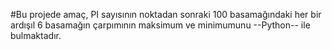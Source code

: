 #Bu projede amaç, PI sayısının noktadan sonraki 100 basamağındaki her bir ardışıl 6 basamağın çarpımının maksimum ve minimumunu 
--Python-- ile bulmaktadır.

